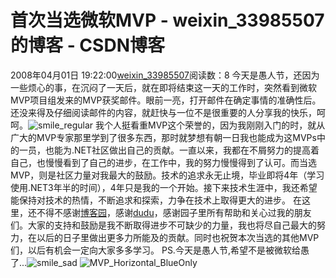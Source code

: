 # 首次当选微软MVP - weixin_33985507的博客 - CSDN博客
2008年04月01日 19:22:00[weixin_33985507](https://me.csdn.net/weixin_33985507)阅读数：8
今天是愚人节，还因为一些烦心的事，在沉闷了一天后，就在即将结束这一天的工作时，突然看到微软MVP项目组发来的MVP获奖邮件。眼前一亮，打开邮件在确定事情的准确性后。还没来得及仔细阅读邮件的内容，就赶快与一位不是很重要的人分享我的快乐，呵呵。![smile_regular](http://spaces.live.com/rte/emoticons/smile_regular.gif)
我个人挺看重MVP这个荣誉的，因为我刚刚入门的时，就从广大的MVP专家那里学到了很多东西，那时就梦想有朝一日我也能成为这MVPs中的一员，也能为.NET社区做出自己的贡献。一直以来，我都在不屑努力的提高着自己，也慢慢看到了自己的进步，在工作中，我的努力慢慢得到了认可。而当选MVP，则是社区力量对我最大的鼓励。技术的追求永无止境，毕业即将4年（学习使用.NET3年半的时间），4年只是我的一个开始。接下来技术生涯中，我还希望能保持对技术的热情，不断追求和探索，力争在技术上取得更大的进步。
在这里，还不得不感谢[博客园](http://www.cnblogs.com/)，感谢[dudu](http://dudu.cnblogs.com/)，感谢园子里所有帮助和关心过我的朋友们。大家的支持和鼓励是我不断取得进步不可缺少的力量，我也将尽自己最大的努力，在以后的日子里做出更多力所能及的贡献。同时也祝贺本次当选的其他MVP们，以后有机会一定向大家多多学习。
PS.今天是愚人节,希望不是被微软给愚了...![smile_sad](http://spaces.live.com/rte/emoticons/smile_sad.gif)
![MVP_Horizontal_BlueOnly](https://images.cnblogs.com/cnblogs_com/hjf1223/WindowsLiveWriter/MVP_1106D/MVP_Horizontal_BlueOnly_thumb.png)
